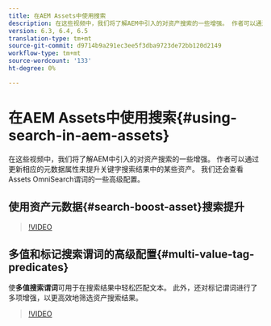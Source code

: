 ```yaml
---
title: 在AEM Assets中使用搜索
description: 在这些视频中，我们将了解AEM中引入的对资产搜索的一些增强。 作者可以通过更新相应的元数据属性来提升关键字搜索结果中的某些资产。 我们还会查看Assets OmniSearch谓词的一些高级配置。
version: 6.3, 6.4, 6.5
translation-type: tm+mt
source-git-commit: d9714b9a291ec3ee5f3dba9723de72bb120d2149
workflow-type: tm+mt
source-wordcount: '133'
ht-degree: 0%

---
```



# 在AEM Assets中使用搜索{#using-search-in-aem-assets}

在这些视频中，我们将了解AEM中引入的对资产搜索的一些增强。 作者可以通过更新相应的元数据属性来提升关键字搜索结果中的某些资产。 我们还会查看Assets OmniSearch谓词的一些高级配置。

## 使用资产元数据{#search-boost-asset}搜索提升

>[!VIDEO](https://video.tv.adobe.com/v/16766/?quality=9&learn=on)

## 多值和标记搜索谓词的高级配置{#multi-value-tag-predicates}

使&#x200B;**多值搜索谓词**&#x200B;可用于在搜索结果中轻松匹配文本。 此外，还对标记谓词进行了多项增强，以更高效地筛选资产搜索结果。

>[!VIDEO](https://video.tv.adobe.com/v/16457/?quality=9&learn=on)
